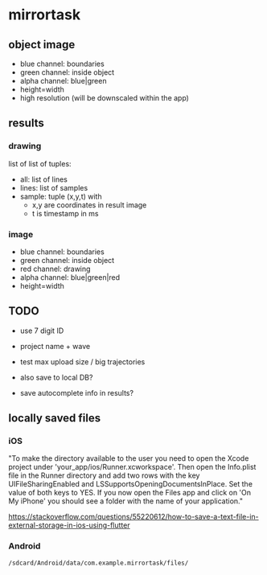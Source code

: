# mirrortask

## object image


* blue channel: boundaries
* green channel: inside object
* alpha channel: blue|green
* height=width
* high resolution (will be downscaled within the app)

## results

### drawing

list of list of tuples:
* all: list of lines
* lines: list of samples
* sample: tuple (x,y,t) with 
  * x,y are coordinates in result image
  * t is timestamp in ms

### image

* blue channel: boundaries
* green channel: inside object
* red channel: drawing
* alpha channel: blue|green|red
* height=width

## TODO

- use 7 digit ID
- project name + wave

- test max upload size / big trajectories
- also save to local DB?
- save autocomplete info in results?


## locally saved files 

### iOS
"To make the directory available to the user you need to open the Xcode project under 'your_app/ios/Runner.xcworkspace'. Then open the Info.plist file in the Runner directory and add two rows with the key UIFileSharingEnabled and LSSupportsOpeningDocumentsInPlace. Set the value of both keys to YES.
If you now open the Files app and click on 'On My iPhone' you should see a folder with the name of your application."

https://stackoverflow.com/questions/55220612/how-to-save-a-text-file-in-external-storage-in-ios-using-flutter


### Android

```
/sdcard/Android/data/com.example.mirrortask/files/
```
